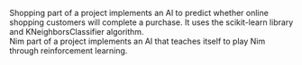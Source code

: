 Shopping part of a project implements an AI to predict whether online shopping customers will complete a purchase. It uses the scikit-learn library and KNeighborsClassifier algorithm.  
Nim part of a project implements an AI that teaches itself to play Nim through reinforcement learning.
